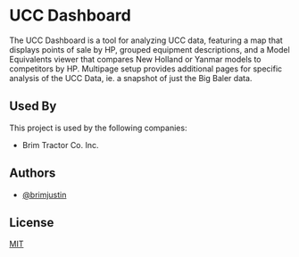 
# UCC Dashboard

The UCC Dashboard is a tool for analyzing UCC data, featuring a map that displays points of sale by HP, grouped equipment descriptions, and a Model Equivalents viewer that compares New Holland or Yanmar models to competitors by HP. Multipage setup provides additional pages for specific analysis of the UCC Data, ie. a snapshot of just the Big Baler data. 


## Used By

This project is used by the following companies:

- Brim Tractor Co. Inc.


## Authors

- [@brimjustin](hhttps://github.com/brimjustin)


## License

[MIT](https://choosealicense.com/licenses/mit/)
